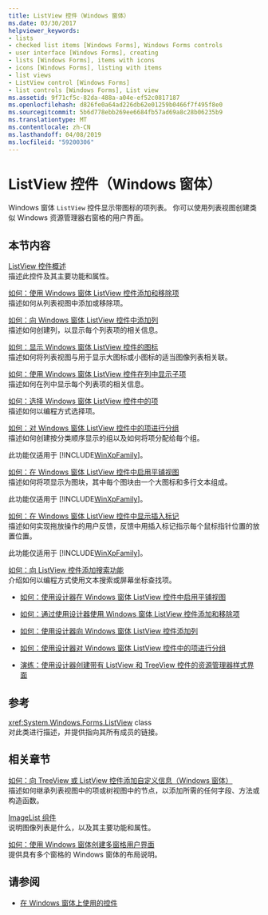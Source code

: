 ```yaml
---
title: ListView 控件（Windows 窗体）
ms.date: 03/30/2017
helpviewer_keywords:
- lists
- checked list items [Windows Forms], Windows Forms controls
- user interface [Windows Forms], creating
- lists [Windows Forms], items with icons
- icons [Windows Forms], listing with items
- list views
- ListView control [Windows Forms]
- list controls [Windows Forms], List view
ms.assetid: 9f71cf5c-82da-488a-a04e-ef52c0817187
ms.openlocfilehash: d826fe0a64ad226db62e01259b0466f7f495f8e0
ms.sourcegitcommit: 5b6d778ebb269ee6684fb57ad69a8c28b06235b9
ms.translationtype: MT
ms.contentlocale: zh-CN
ms.lasthandoff: 04/08/2019
ms.locfileid: "59200306"
---
```

# <a name="listview-control-windows-forms"></a>ListView 控件（Windows 窗体）
Windows 窗体 `ListView` 控件显示带图标的项列表。 你可以使用列表视图创建类似 Windows 资源管理器右窗格的用户界面。  
  
## <a name="in-this-section"></a>本节内容  
 [ListView 控件概述](listview-control-overview-windows-forms.md)  
 描述此控件及其主要功能和属性。  
  
 [如何：使用 Windows 窗体 ListView 控件添加和移除项](how-to-add-and-remove-items-with-the-windows-forms-listview-control.md)  
 描述如何从列表视图中添加或移除项。  
  
 [如何：向 Windows 窗体 ListView 控件中添加列](how-to-add-columns-to-the-windows-forms-listview-control.md)  
 描述如何创建列，以显示每个列表项的相关信息。  
  
 [如何：显示 Windows 窗体 ListView 控件的图标](how-to-display-icons-for-the-windows-forms-listview-control.md)  
 描述如何将列表视图与用于显示大图标或小图标的适当图像列表相关联。  
  
 [如何：使用 Windows 窗体 ListView 控件在列中显示子项](how-to-display-subitems-in-columns-with-the-windows-forms-listview-control.md)  
 描述如何在列中显示每个列表项的相关信息。  
  
 [如何：选择 Windows 窗体 ListView 控件中的项](how-to-select-an-item-in-the-windows-forms-listview-control.md)  
 描述如何以编程方式选择项。  
  
 [如何：对 Windows 窗体 ListView 控件中的项进行分组](how-to-group-items-in-a-windows-forms-listview-control.md)  
 描述如何创建按分类顺序显示的组以及如何将项分配给每个组。  
  
 此功能仅适用于 [!INCLUDE[WinXpFamily](../../../../includes/winxpfamily-md.md)]。  
  
 [如何：在 Windows 窗体 ListView 控件中启用平铺视图](how-to-enable-tile-view-in-a-windows-forms-listview-control.md)  
 描述如何将项显示为图块，其中每个图块由一个大图标和多行文本组成。  
  
 此功能仅适用于 [!INCLUDE[WinXpFamily](../../../../includes/winxpfamily-md.md)]。  
  
 [如何：在 Windows 窗体 ListView 控件中显示插入标记](how-to-display-an-insertion-mark-in-a-windows-forms-listview-control.md)  
 描述如何实现拖放操作的用户反馈，反馈中用插入标记指示每个鼠标指针位置的放置位置。  
  
 此功能仅适用于 [!INCLUDE[WinXpFamily](../../../../includes/winxpfamily-md.md)]。  
  
 [如何：向 ListView 控件添加搜索功能](how-to-add-search-capabilities-to-a-listview-control.md)  
 介绍如何以编程方式使用文本搜索或屏幕坐标查找项。  
  
-   [如何：使用设计器在 Windows 窗体 ListView 控件中启用平铺视图](enable-tile-view-in-a-wf-listview-control-using-the-designer.md)  
  
-   [如何：通过使用设计器使用 Windows 窗体 ListView 控件添加和移除项](add-and-remove-items-with-wf-listview-control-using-the-designer.md)  
  
-   [如何：使用设计器向 Windows 窗体 ListView 控件添加列](how-to-add-columns-to-the-windows-forms-listview-control-using-the-designer.md)  
  
-   [如何：使用设计器对 Windows 窗体 ListView 控件中的项进行分组](how-to-group-items-in-a-windows-forms-listview-control-using-the-designer.md)  
  
-   [演练：使用设计器创建带有 ListView 和 TreeView 控件的资源管理器样式界面](creating-an-explorer-style-interface-with-the-listview-and-treeview.md)  
  
## <a name="reference"></a>参考  
 <xref:System.Windows.Forms.ListView> class  
 对此类进行描述，并提供指向其所有成员的链接。  
  
## <a name="related-sections"></a>相关章节  
 [如何：向 TreeView 或 ListView 控件添加自定义信息（Windows 窗体）](add-custom-information-to-a-treeview-or-listview-control-wf.md)  
 描述如何继承列表视图中的项或树视图中的节点，以添加所需的任何字段、方法或构造函数。  
  
 [ImageList 组件](imagelist-component-windows-forms.md)  
 说明图像列表是什么，以及其主要功能和属性。  
  
 [如何：使用 Windows 窗体创建多窗格用户界面](how-to-create-a-multipane-user-interface-with-windows-forms.md)  
 提供具有多个窗格的 Windows 窗体的布局说明。  
  
## <a name="see-also"></a>请参阅

- [在 Windows 窗体上使用的控件](controls-to-use-on-windows-forms.md)
